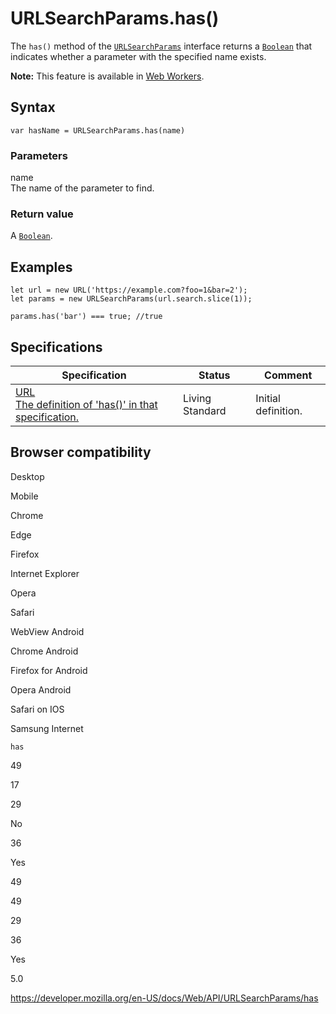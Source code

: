 URLSearchParams.has()
=====================

The `has()` method of the [`URLSearchParams`](../urlsearchparams) interface returns a [`Boolean`](https://developer.mozilla.org/en-US/docs/Web/JavaScript/Reference/Global_Objects/Boolean) that indicates whether a parameter with the specified name exists.

**Note:** This feature is available in [Web Workers](../web_workers_api).

Syntax
------

    var hasName = URLSearchParams.has(name)

### Parameters

name  
The name of the parameter to find.

### Return value

A [`Boolean`](https://developer.mozilla.org/en-US/docs/Web/JavaScript/Reference/Global_Objects/Boolean).

Examples
--------

    let url = new URL('https://example.com?foo=1&bar=2');
    let params = new URLSearchParams(url.search.slice(1));

    params.has('bar') === true; //true

Specifications
--------------

<table><thead><tr class="header"><th>Specification</th><th>Status</th><th>Comment</th></tr></thead><tbody><tr class="odd"><td><a href="https://url.spec.whatwg.org/#dom-urlsearchparams-has">URL<br />
<span class="small">The definition of 'has()' in that specification.</span></a></td><td><span class="spec-living">Living Standard</span></td><td>Initial definition.</td></tr></tbody></table>

Browser compatibility
---------------------

Desktop

Mobile

Chrome

Edge

Firefox

Internet Explorer

Opera

Safari

WebView Android

Chrome Android

Firefox for Android

Opera Android

Safari on IOS

Samsung Internet

`has`

49

17

29

No

36

Yes

49

49

29

36

Yes

5.0

<a href="https://developer.mozilla.org/en-US/docs/Web/API/URLSearchParams/has" class="_attribution-link">https://developer.mozilla.org/en-US/docs/Web/API/URLSearchParams/has</a>
